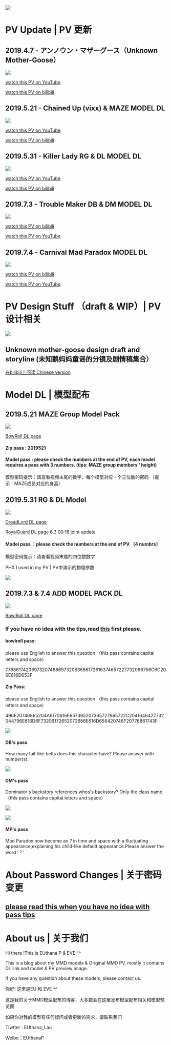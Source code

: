 ![](image/EU2.png)



# PV Update |  PV 更新

## 2019.4.7 - アンノウン・マザーグース（Unknown Mother-Goose）
![](image/unkown.png)


[watch this PV on YouTube](https://www.youtube.com/watch?v=EWocFcocft8)

[watch this PV on bilibili](https://www.bilibili.com/video/av48569151)

## 2019.5.21 - Chained Up (vixx) & MAZE MODEL DL
![](image/maze_title.png)

[watch this PV on YouTube](https://www.youtube.com/watch?v=MDhNm6zlfew)

[watch this PV on bilibili](https://www.bilibili.com/video/av53172362)


## 2019.5.31 - Killer Lady  RG & DL MODEL DL
![](image/2.jpg)

[watch this PV on YouTube](https://www.youtube.com/watch?v=s6P8_odiR-s)

[watch this PV on bilibili](https://www.bilibili.com/video/av54137883)


## 2019.7.3 - Trouble Maker DB & DM MODEL DL
![](image/trouble.png)

[watch this PV on bilibili](https://www.bilibili.com/video/av57159944/)

[watch this PV on YouTube](https://www.youtube.com/watch?v=JbshxWFe5Ck)

## 2019.7.4 - Carnival  Mad Paradox MODEL DL
![](image/carnival.png)

[watch this PV on bilibili](https://www.bilibili.com/video/av57162335/)

[watch this PV on YouTube](https://www.youtube.com/watch?v=zUz8j4FEOZw)


# PV Design Stuff （draft & WIP）|  PV 设计相关 
![](image/DLRGdream-1.jpg) 

## Unknown mother-goose design draft and storyline (未知鹅妈妈童谣的分镜及剧情稿集合）
[在bilibili上阅读 Chinese version](https://www.bilibili.com/read/cv2523141)


# Model DL  | 模型配布

## 2019.5.21 MAZE Group Model Pack
![](image/MAZE_Poster.png) 


[BowRoll DL page](https://bowlroll.net/file/198273)


#### Zip pass  : 2019521

#### Model pass : please check the numbers at the end of PV, each model requires a pass with 3 numbers. (tips: MAZE group members ' height)

模型密码提示：请查看视频末尾的数字，每个模型对应一个三位数的密码 （提示：MAZE成员对应的身高）


## 2019.5.31 RG & DL Model
![](image/1.jpg)


[DreadLord DL page](https://bowlroll.net/file/199004)


[RoyalGuard DL page](https://bowlroll.net/file/199005) 6.3 00:16 joint update 




#### Model pass ：please check the numbers at the end of PV （4 numbrs）

模型密码提示：请查看视频末尾的四位数数字


PHX I used in my PV  | PV中演示的物理参数

![](image/QQ图片20190531151502.png)


## 2019.7.3 & 7.4 ADD MODEL PACK DL

![](image/ADD.png)

[BowlRoll DL page](https://bowlroll.net/file/201755)


### If you have no idea with the tips,read [this](https://euthana.github.io/EUthana_Project/About_Pass/) first please.

#### bowlroll pass:

please use English to answer this question （this pass contains capital letters and space）

7768617420697320746869732063686172616374657227732066756C6C206E616D653F

#### Zip Pass:

please use English to answer this question （this pass contains capital letters and space）

496E20746865204A6170616E657365207365727665722C2041646427732044796E616D6F73206172652072656E616D656420746F20776861743F

![](image/DB_preview.png)

#### DB's pass

How many tail-like belts does this character have? Please answer with number(s).

![](image/DM_preview.png)

#### DM's pass

Dominator's backstory references whos's backstory? Only the class name.（this pass contains capital letters and space）



![](image/MP_preview.png)


![](image/MP_TF_preview.png)

#### MP's pass

Mad Paradox now become an _?_ in time and space with a fluctuating appearance,explaining his child-like default appearance.Please answer the word ‘？’


# About Password Changes |  关于密码变更

## [please read this when you have no idea with pass tips](https://euthana.github.io/EUthana_Project/About_Pass/) 




# About us  |  关于我们
Hi there !This is EUthana P & EVE ^^ 

This is a blog about my MMD models & Original MMD PV, mostly it contains DL link and model & PV  preview image.

If you have any question about these models, please contact us.


你好! 这里是EU 和 EVE ^^

这是我的关于MMD模型配布的博客，大多数会在这里发布模型配布相关和模型预览图

如果你对我的模型有任何疑问或者更新的需求，请联系我们


Tiwtter : EUthana_Lau    

Weibo：EUthanaP
